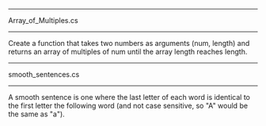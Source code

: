 **********************
Array_of_Multiples.cs
**********************
Create a function that takes two numbers as arguments (num, length) and returns an array of multiples of num until the array length reaches length.
**********************
smooth_sentences.cs
**********************
A smooth sentence is one where the last letter of each word is identical to the first letter the following word (and not case sensitive, so "A" would be the same as "a").

